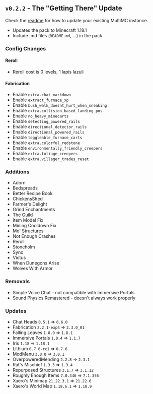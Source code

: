## `v0.2.2` - The "Getting There" Update

Check the [readme](README.md) for how to update your existing MultiMC instance.

- Updates the pack to Minecraft 1.18.1
- Include .md files (`README.md`, ...) in the pack

### Config Changes

#### Reroll

- Reroll cost is 0 levels, 1 lapis lazuli

#### Fabrication

- Enable `extra.chat_markdown`
- Enable `extract_furnace_xp`
- Enable `bush_walk_doesnt_hurt_when_sneaking`
- Enable `extra.collision_based_landing_pos`
- Enable `no_heavy_minecarts`
- Enable `detecting_powered_rails`
- Enable `directional_detector_rails`
- Enable `directional_powered_rails`
- Enable `toggleable_furnace_carts`
- Enable `extra.colorful_redstone`
- Enable `environmentally_friendly_creepers`
- Enable `extra.foliage_creepers`
- Enable `extra.villager_trades_reset`

### Additions

- Adorn
- Bedspreads
- Better Recipe Book
- ChickensShed
- Farmer's Delight
- Grind Enchantments
- The Guild
- Item Model Fix
- Mining Cooldown Fix
- Mo' Structures
- Not Enough Crashes
- Reroll
- Stoneholm
- Sync
- Victus
- When Dunegons Arise
- Wolves With Armor

### Removals

- Simple Voice Chat - not compatible with Immersive Portals
- Sound Physics Remastered - doesn't always work properly

### Updates

- Chat Heads `0.5.1` => `0.6.0`
- Fabrication `2.2.1-exp4` => `2.3.0_01`
- Falling Leaves `1.8.0` => `1.8.1`
- Immersive Portals `1.0.4` => `1.1.7`
- Iris `1.18` => `1.18.1`
- Lithium `0.7.6-rc1` => `0.7.6`
- ModMenu `3.0.0` => `3.0.1`
- OverpoweredMending `2.2.8` => `2.3.1`
- Rat's Mischief `1.3.3` => `1.3.4`
- Repurposed Structures `3.1.7` => `3.1.12`
- Roughly Enough Items `7.0.346` => `7.1.356`
- Xaero's Minimap `21.22.3.1` => `21.22.6`
- Xaero's World Map `1.18.6.1` => `1.18.9`
